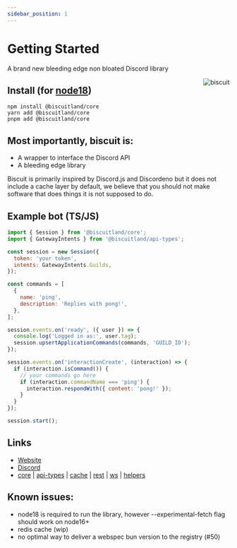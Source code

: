 ```yaml
---
sidebar_position: 1
---
```


# Getting Started

A brand new bleeding edge non bloated Discord library

<img align="right" src="https://raw.githubusercontent.com/oasisjs/biscuit/main/assets/icon.svg" alt="biscuit"/>

## Install (for [node18](https://nodejs.org/en/download/))

```sh-session
npm install @biscuitland/core
yarn add @biscuitland/core
pnpm add @biscuitland/core
```

## Most importantly, biscuit is:

- A wrapper to interface the Discord API
- A bleeding edge library

Biscuit is primarily inspired by Discord.js and Discordeno but it does not include a cache layer by default, we believe
that you should not make software that does things it is not supposed to do.

## Example bot (TS/JS)

```js
import { Session } from '@biscuitland/core';
import { GatewayIntents } from '@biscuitland/api-types';

const session = new Session({
  token: 'your token',
  intents: GatewayIntents.Guilds,
});

const commands = [
  {
    name: 'ping',
    description: 'Replies with pong!',
  },
];

session.events.on('ready', ({ user }) => {
  console.log('Logged in as:', user.tag);
  session.upsertApplicationCommands(commands, 'GUILD_ID');
});

session.events.on('interactionCreate', (interaction) => {
  if (interaction.isCommand()) {
    // your commands go here
    if (interaction.commandName === 'ping') {
      interaction.respondWith({ content: 'pong!' });
    }
  }
});

session.start();
```

## Links

- [Website](https://biscuitjs.com/)
- [Discord](https://discord.gg/XNw2RZFzaP)
- [core](https://www.npmjs.com/package/@biscuitland/core) | [api-types](https://www.npmjs.com/package/@biscuitland/api-types) | [cache](https://www.npmjs.com/package/@biscuitland/cache) | [rest](https://www.npmjs.com/package/@biscuitland/rest) | [ws](https://www.npmjs.com/package/@biscuitland/ws) | [helpers](https://www.npmjs.com/package/@biscuitland/helpers)

## Known issues:

- node18 is required to run the library, however --experimental-fetch flag should work on node16+
- redis cache (wip)
- no optimal way to deliver a webspec bun version to the registry (#50)

